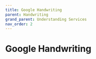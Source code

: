 ```yaml
---
title: Google Handwriting
parent: Handwriting
grand_parent: Understanding Services
nav_order: 2
---
```


# Google Handwriting

